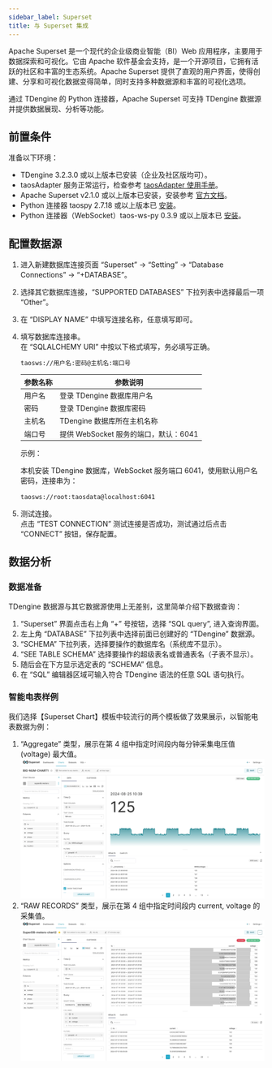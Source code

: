 ```yaml
---
sidebar_label: Superset
title: 与 Superset 集成
---
```

‌Apache Superset‌ 是一个现代的企业级商业智能（BI）Web 应用程序，主要用于数据探索和可视化。它由 Apache 软件基金会支持，是一个开源项目，它拥有活跃的社区和丰富的生态系统。Apache Superset 提供了直观的用户界面，使得创建、分享和可视化数据变得简单，同时支持多种数据源和丰富的可视化选项‌。

通过 TDengine 的 Python 连接器，‌Apache ‌Superset‌ 可支持 TDengine 数据源并提供数据展现、分析等功能。


## 前置条件 

准备以下环境：
- TDengine 3.2.3.0 或以上版本已安装（企业及社区版均可）。
- taosAdapter 服务正常运行，检查参考 [taosAdapter 使用手册](../../../reference/components/taosadapter)。
- Apache Superset v2.1.0 或以上版本已安装，安装参考 [官方文档](https://superset.apache.org/)。
- Python 连接器 taospy 2.7.18 或以上版本已 [安装](https://pypi.org/project/taospy/)。
- Python 连接器（WebSocket）taos-ws-py 0.3.9 或以上版本已 [安装](https://pypi.org/project/taos-ws-py/)。


## 配置数据源


1. 进入新建数据库连接页面 “Superset” -> “Setting” -> “Database Connections” -> “+DATABASE”。

2. 选择其它数据库连接，“SUPPORTED DATABASES” 下拉列表中选择最后一项 “Other”。

3. 在 “DISPLAY NAME” 中填写连接名称，任意填写即可。   

4. 填写数据库连接串。  
    在 “SQLALCHEMY URI” 中按以下格式填写，务必填写正确。   

    ```bash
    taosws://用户名:密码@主机名:端口号
    ```

    | 参数名称 | <center>参数说明</center>          |
    |:------- |:--------------------------------  |
    | 用户名   | 登录 TDengine 数据库用户名           |  
    | 密码     | 登录 TDengine 数据库密码            |
    | 主机名   | TDengine 数据库所在主机名称          |
    | 端口号   | 提供 WebSocket 服务的端口，默认：6041 |  

    示例：

    本机安装 TDengine 数据库，WebSocket 服务端口 6041，使用默认用户名密码，连接串为：

    ```bash
    taosws://root:taosdata@localhost:6041
    ```

5. 测试连接。  
   点击 “TEST CONNECTION” 测试连接是否成功，测试通过后点击 “CONNECT” 按钮，保存配置。


## 数据分析


### 数据准备

TDengine 数据源与其它数据源使用上无差别，这里简单介绍下数据查询：

1. “Superset” 界面点击右上角 “+” 号按钮，选择 “SQL query”, 进入查询界面。 
2. 左上角 “DATABASE” 下拉列表中选择前面已创建好的 “TDengine” 数据源。
3. “SCHEMA” 下拉列表，选择要操作的数据库名（系统库不显示）。
4. “SEE TABLE SCHEMA” 选择要操作的超级表名或普通表名（子表不显示）。  
5. 随后会在下方显示选定表的 “SCHEMA” 信息。  
6. 在 “SQL” 编辑器区域可输入符合 TDengine 语法的任意 SQL 语句执行。

### 智能电表样例

我们选择【Superset Chart】模板中较流行的两个模板做了效果展示，以智能电表数据为例：  

1. “Aggregate” 类型，展示在第 4 组中指定时间段内每分钟采集电压值 (voltage) 最大值。  
![superset-demo1](./superset-demo1.webp)
2. “RAW RECORDS” 类型，展示在第 4 组中指定时间段内 current, voltage 的采集值。  
![superset-demo2](./superset-demo2.webp)  
